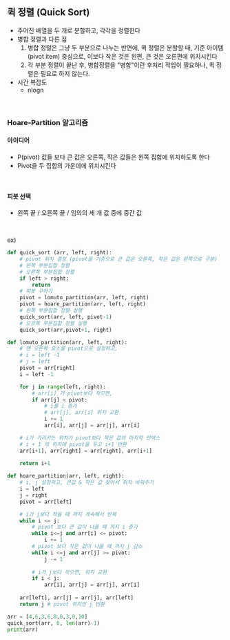 ## 퀵 정렬 (Quick Sort)

- 주어진 배열을 두 개로 분할하고, 각각을 정렬한다
- 병합 정렬과 다른 점
  1. 병합 정렬은 그냥 두 부분으로 나누는 반면에, 퀵 정렬은 분할할 때, 기준 아이템(pivot item) 중심으로, 이보다 작은 것은 왼편, 큰 것은 오른편에 위치시킨다
  2. 각 부분 정렬이 끝난 후, 병합정렬을 "병합"이란 후처리 작업이 필요하나, 퀵 정렬은 필요로 하지 않는다.
- 시간 복잡도
  - nlogn

<br>

### Hoare-Partition 알고리즘

#### 아이디어

- P(pivot) 값들 보다 큰 값은 오른쪽, 작은 값들은 왼쪽 집합에 위치하도록 한다
- Pivot을 두 집합의 가운데에 위치시킨다

<br>

#### 피봇 선택

- 왼쪽 끝 / 오른쪽 끝 / 임의의 세 개 값 중에 중간 값

<br>

ex)

```python
def quick_sort (arr, left, right):
    # pivot 위치 결정 (pivot을 기준으로 큰 값은 오른쪽, 작은 값은 왼쪽으로 구분)
    # 왼쪽 부분집합 정렬
    # 오른쪽 부분집합 정렬
    if left > right:
        return
    # 피봇 구하기
    pivot = lomuto_partition(arr, left, right)
    pivot = hoare_partition(arr, left, right)
    # 왼쪽 부분집합 정렬 실행
    quick_sort(arr, left, pivot-1)
    # 오르쪽 부분집합 정렬 실행
    quick_sort(arr,pivot+1, right)

def lomuto_partition(arr, left, right):
    # 맨 오른쪽 요소를 pivot으로 설정하고,
    # i = left -1
    # j = left
    pivot = arr[right]
    i = left -1

    for j in range(left, right):
        # arr[i] 가 pivot보다 작으면,
        if arr[j] < pivot:
            # i를 1 증가
            # arr[j], arr[i] 위치 교환
            i += 1
            arr[i], arr[j] = arr[j], arr[i]

    # i가 가리키는 위치가 pivot보다 작은 값의 마지막 인덱스
    # i + 1 의 위치에 pivot을 두고 i+1 반환
    arr[i+1], arr[right] = arr[right], arr[i+1]
    
    return i+1

def hoare_partition(arr, left, right):
    # i, j 설정하고, 큰값 & 작은 값 찾아서 위치 바꿔주기
    i = left
    j = right
    pivot = arr[left]

    # i가 j보다 작을 때 까지 게속해서 반복
    while i <= j:
        # pivot 보다 큰 값이 나올 때 까지 i 증가
        while i<=j and arr[i] <= pivot:
            i += 1
        # pivot 보다 작은 값이 나올 때 까지 j 감소
        while i <=j and arr[j] >= pivot:
            j -= 1
        
        # i가 j보다 작으면, 위치 교환
        if i < j:
            arr[i], arr[j] = arr[j], arr[i]
    
    arr[left], arr[j] = arr[j], arr[left]
    return j # pivot 위치인 j 반환

arr = [4,6,3,6,8,0,3,8,10]
quick_sort(arr, 0, len(arr)-1)
print(arr)
```

